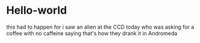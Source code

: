 # Hello-world

this had to happen for i saw an alien at the CCD today who was asking for a coffee with no caffeine saying that's how they drank it in Andromeda

